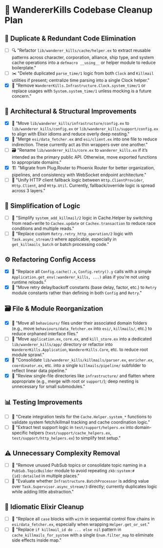 # 🧼 WandererKills Codebase Cleanup Plan

## 🔁 Duplicate & Redundant Code Elimination

- [ ] 🔍 "Refactor `lib/wanderer_kills/cache/helper.ex` to extract reusable patterns across character, corporation, alliance, ship type, and system cache operations into a `defmacro __using__` or helper module to reduce boilerplate."
- [ ] ✂️ "Delete duplicated `parse_time/1` logic from both `Clock` and `Killmail` utilities if present; centralize time parsing into a single Clock helper."
- [x] 🧹 "Remove `WandererKills.Infrastructure.Clock.system_time/1` or replace usages with `System.system_time/1` unless mocking is a future concern."

## 🧱 Architectural & Structural Improvements

- [x] 📁 "Move `lib/wanderer_kills/infrastructure/config.ex` to `lib/wanderer_kills/config.ex` or `lib/wanderer_kills/support/config.ex` to align with Elixir idioms and reduce overly deep nesting."
- [x] 🧳 "Merge `esi/data_fetcher.ex` and `esi/client.ex` into one file to reduce indirection. These currently act as thin wrappers over one another."
- [ ] 🗃️ "Rename `lib/wanderer_kills/core.ex` to `wanderer_kills.ex` if it’s intended as the primary public API. Otherwise, move exported functions to appropriate domains."
- [x] 🏗️ "Migrate from Plug.Router to Phoenix Router for better organization, pipelines, and consistency with WebSocket endpoint architecture."
- [ ] 🧩 "Unify HTTP client fallback logic between `Http.ClientProvider`, `Http.Client`, and `Http.Util`. Currently, fallback/override logic is spread across 3 layers."

## 🧼 Simplification of Logic

- [ ] 🧠 "Simplify `system_add_killmail/2` logic in Cache.Helper by switching from read+write to `Cachex.update` or `Cachex.transaction` to reduce race conditions and multiple reads."
- [ ] 🧪 "Replace custom `Retry.retry_http_operation/2` logic with `Task.async_stream/3` where applicable, especially in `get_killmails_batch` or batch processing code."

## ⚙️ Refactoring Config Access

- [x] 🧭 "Replace all `Config.cache().x`, `Config.retry().y` calls with a simple `Application.get_env(:wanderer_kills, ...)` alias if you're not using runtime reloads."
- [x] 🧱 "Move retry delay/backoff constants (base delay, factor, etc.) to `Retry` module constants rather than defining in both `Config` and `Retry`."

## 🗃️ File & Module Reorganization

- [x] 🧹 "Move all `behaviours/` files under their associated domain folders (e.g., move `behaviours/data_fetcher.ex` into `esi/`, `killmails/`, etc.) to reduce orphaned interface files."
- [ ] 🧳 "Move `application.ex`, `core.ex`, and `kill_store.ex` into a dedicated `lib/wanderer_kills/app/` directory or refactor into `WandererKills.Application`, `WandererKills.Core`, etc. to reduce root module sprawl."
- [x] 🔄 "Consolidate `lib/wanderer_kills/killmails/parser.ex`, `enricher.ex`, `coordinator.ex`, etc. into a single `killmails/pipeline/` subfolder to reflect linear data pipeline."
- [x] 🧹 "Review single-file directories like `infrastructure/` and flatten where appropriate (e.g., merge with root or `support/`); deep nesting is unnecessary for small submodules."

## 📊 Testing Improvements

- [ ] 🧪 "Create integration tests for the `Cache.Helper.system_*` functions to validate system fetch/killmail tracking and cache coordination logic."
- [ ] 🔁 "Extract test support logic in `test/support/helpers.ex` into domain-specific helpers (`test/support/cache_helpers.ex`, `test/support/http_helpers.ex`) to simplify test setup."

## ⚠️ Unnecessary Complexity Removal

- [ ] 🚮 "Remove unused PubSub topics or consolidate topic naming in a `PubSub.TopicBuilder` module to avoid repeating `zkb:system:#{id}:detailed` in multiple places."
- [ ] 🚧 "Evaluate whether `Infrastructure.BatchProcessor` is adding value over `Task.Supervisor.async_stream/3` directly; currently duplicates logic while adding little abstraction."

## 💎 Idiomatic Elixir Cleanup

- [ ] 🧼 "Replace all `case` blocks with `with` in sequential control flow chains in `esi/data_fetcher.ex`, especially when wrapping `Helper.get_or_set`."
- [ ] 🧪 "Replace `if killmail_id do ... else nil` pattern in `cache_killmails_for_system` with a single `Enum.filter_map` to eliminate side effects inside map."
